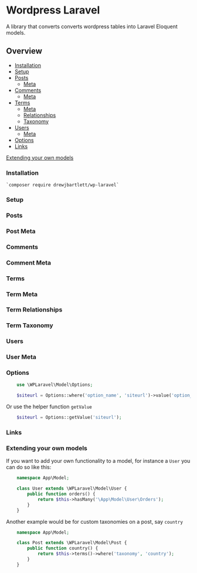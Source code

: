 # Wordpress Laravel
A library that converts converts wordpress tables into Laravel Eloquent models.

## Overview
 - [Installation](#installation)
 - [Setup](#setup)
 - [Posts](#posts)
   - [Meta](#post-meta)
 - [Comments](#comments)
   - [Meta](#comment-meta)
 - [Terms](#terms)
   - [Meta](#term-meta)
   - [Relationships](#term-relationships)
   - [Taxonomy](#term-taxonomy)
 - [Users](#users)
   - [Meta](#user-meta)
 - [Options](#options)
 - [Links](#links)

[Extending your own models](#extending-your-own-models)

### Installation

    `composer require drewjbartlett/wp-laravel`

### Setup

### Posts

### Post Meta

### Comments

### Comment Meta

### Terms

### Term Meta

### Term Relationships

### Term Taxonomy

### Users

### User Meta

### Options

```php
    use \WPLaravel\Model\Options;

    $siteurl = Options::where('option_name', 'siteurl')->value('option_value');
```

Or use the helper function `getValue`

```php
    $siteurl = Options::getValue('siteurl');
```

### Links

### Extending your own models

If you want to add your own functionality to a model, for instance a `User` you can do so like this:

```php
    namespace App\Model;

    class User extends \WPLaravel\Model\User {
        public function orders() {
            return $this->hasMany('\App\Model\User\Orders');
        }
    }
```

Another example would be for custom taxonomies on a post, say `country`

```php
    namespace App\Model;

    class Post extends \WPLaravel\Model\Post {
        public function country() {
            return $this->terms()->where('taxonomy', 'country');
        }
    }
```
